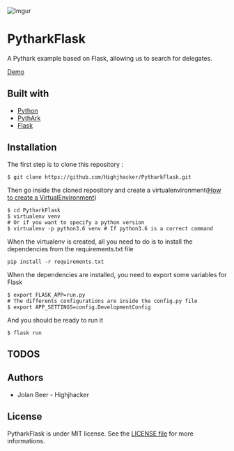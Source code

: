 ![Imgur](https://i.imgur.com/ysh3akS.png)

# PytharkFlask

A Pythark example based on Flask, allowing us to search for delegates.

[Demo](https://pytharkflask.herokuapp.com/)

## Built with
- [Python](https://www.python.org/)
- [PythArk](https://github.com/Highjhacker/pythark/)
- [Flask](http://flask.pocoo.org/)

## Installation

The first step is to clone this repository : 
```shell
$ git clone https://github.com/Highjhacker/PytharkFlask.git
```

Then go inside the cloned repository and create a virtualenvironment([How to create a VirtualEnvironment](http://virtualenv.readthedocs.io/en/stable/))
```shell
$ cd PytharkFlask
$ virtualenv venv 
# Or if you want to specify a python version
$ virtualenv -p python3.6 venv # If python3.6 is a correct command
```
When the virtualenv is created, all you need to do is to install the dependencies from the requirements.txt file
```shell
pip install -r requirements.txt
```
When the dependencies are installed, you need to export some variables for Flask
```shell
$ export FLASK_APP=run.py
# The differents configurations are inside the config.py file
$ export APP_SETTINGS=config.DevelopmentConfig
```

And you should be ready to run it
```
$ flask run
```

## TODOS

## Authors

- Jolan Beer - Highjhacker

## License

PytharkFlask is under MIT license. See the [LICENSE file](https://github.com/Highjhacker/PytharkFlask/blob/master/LICENSE) for more informations.
